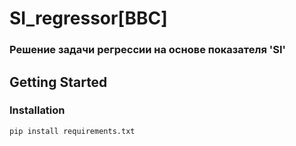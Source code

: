 # SI_regressor[BBC]
### Решение задачи регрессии на основе показателя 'SI'

<!-- GETTING STARTED -->
## Getting Started
### Installation
  ```sh
  pip install requirements.txt
  ```
